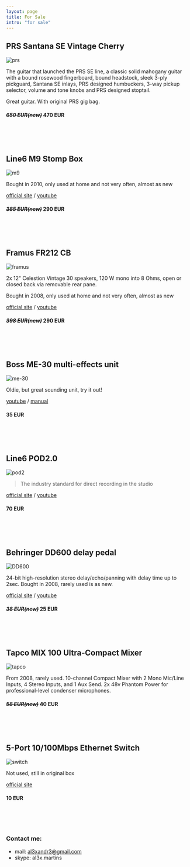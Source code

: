 ```yaml
---
layout: page
title: For Sale
intro: "for sale"
---
```


## PRS Santana SE Vintage Cherry

![prs](http://farm6.static.flickr.com/5287/5281926702_7f98d6ac99.jpg)

The guitar that launched the PRS SE line, a classic solid mahogany guitar with a bound rosewood fingerboard, bound headstock, sleek 3-ply pickguard, Santana SE inlays, PRS designed humbuckers, 3-way pickup selector, volume and tone knobs and PRS designed stoptail.

Great guitar. With original PRS gig bag.

#### *<strike>650 EUR(new)</strike>* **470 EUR**

<br/><br/><br/>

## Line6 M9 Stomp Box

![m9](http://www.musicencyclopedia2004.com/eng/lessonsreviews/line6_m9_stompbox_modeler.jpg)

Bought in 2010, only used at home and not very often, almost as new

[official site](http://line6.com/m9/) / [youtube](http://www.youtube.com/results?search_query=line6+m9)

#### *<strike>385 EUR(new)</strike>* **290 EUR**

<br/><br/><br/>

## Framus FR212 CB

![framus](http://images.thomann.de/pics/prod/179559.jpg)

2x 12" Celestion Vintage 30 speakers, 120 W mono into 8 Ohms, open or closed back via removable rear pane.

Bought in 2008, only used at home and not very often, almost as new

[official site](http://www.framus.de/modules/produkte/produkt.php?submenuID=14172&katID=11076&cl=EN) / [youtube](www.youtube.com/results?search_query=Framus+FR212)


#### *<strike>398 EUR(new)</strike>* **290 EUR**

<br/><br/><br/>

## Boss ME-30 multi-effects unit

![me-30](http://www.roland.co.jp/products/boss/image/ME-30/ME-30.jpg)

Oldie, but great sounding unit, try it out!

[youtube](http://www.youtube.com/results?search_query=boss+me-30) / [manual](ftp://ftp.roland.co.uk/productsupport/ME-30/01_ME-30_OM.pdf)

#### **35 EUR**

<br/><br/><br/>


## Line6 POD2.0

![pod2](http://www.musiciansbuy.com/mmMBCOM/images/Line6_pod20.jpg)

> The industry standard for direct recording in the studio

[official site](http://line6.com/pod20/) / [youtube](http://www.youtube.com/results?search_query=line+6+pod+2)

#### **70 EUR**

<br/><br/><br/>

## Behringer DD600 delay pedal

![DD600](http://www.americanmusical.com/ItemImages/Large/78578.jpg)

24-bit high-resolution stereo delay/echo/panning with delay time up to 2sec. Bought in 2008, rarely used is as new.

[official site](http://www.behringer.com/EN/Products/DD600.aspx) / [youtube](http://www.youtube.com/results?search_query=dd600+behringer)

#### *<strike>38 EUR(new)</strike>* **25 EUR**

<br/><br/><br/>

## Tapco MIX 100 Ultra-Compact Mixer

![tapco](http://www.dv247.com/assets/products/32398_p.jpg)

From 2008, rarely used. 10-channel Compact Mixer with 2 Mono Mic/Line Inputs, 4 Stereo Inputs, and 1 Aux Send. 2x 48v Phantom Power for professional-level condenser microphones.

#### *<strike>58 EUR(new)</strike>* **40 EUR**

<br/><br/><br/>

## 5-Port 10/100Mbps Ethernet Switch

![switch](http://www.trendnet.com/image/products/photo/TE100-S50g_d1_1.jpg)

Not used, still in original box

[official site](http://www.trendnet.com/products/proddetail.asp?prod=515_TE100-S50g&cat=114)

#### **10 EUR**

<br/><br/><br/>

### Contact me:

 - mail: al3xandr3@gmail.com
 - skype: al3x.martins
